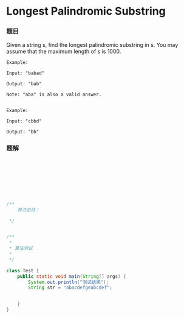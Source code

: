 # Longest Palindromic Substring 

### 题目  

Given a string s, find the longest palindromic substring in s. You may assume that the maximum length of s is 1000.


```
Example:

Input: "babad"

Output: "bab"

Note: "aba" is also a valid answer.
 

Example:

Input: "cbbd"

Output: "bb"

```

### 题解


```java 








/**
    算法总结： 

 */


/** 
 * 
 * 算法测试
 * 
 */

class Test {
    public static void main(String[] args) {
        System.out.println("测试结果"); 
        String str = "abacdefgeabcdef";


    }
}

```